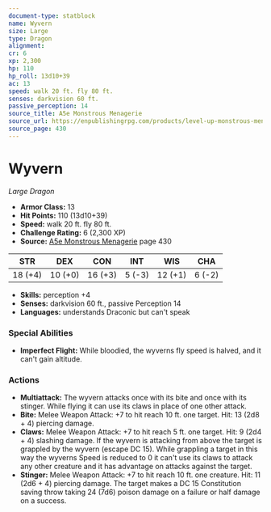 ```yaml
---
document-type: statblock
name: Wyvern
size: Large
type: Dragon
alignment: 
cr: 6
xp: 2,300
hp: 110
hp_roll: 13d10+39
ac: 13
speed: walk 20 ft. fly 80 ft.
senses: darkvision 60 ft. 
passive_perception: 14
source_title: A5e Monstrous Menagerie
source_url: https://enpublishingrpg.com/products/level-up-monstrous-menagerie-a5e
source_page: 430
---
```


# Wyvern

*Large* *Dragon*

- **Armor Class:** 13
- **Hit Points:** 110 (13d10+39)
- **Speed:** walk 20 ft. fly 80 ft.
- **Challenge Rating:** 6 (2,300 XP)
- **Source:** [A5e Monstrous Menagerie](https://enpublishingrpg.com/products/level-up-monstrous-menagerie-a5e) page 430

| STR | DEX | CON | INT | WIS | CHA |
| --- | --- | --- | --- | --- | --- |
| 18 (+4) | 10 (+0) | 16 (+3) | 5 (-3) | 12 (+1) | 6 (-2) |

- **Skills:** perception +4
- **Senses:** darkvision 60 ft., passive Perception 14
- **Languages:** understands Draconic but can't speak

### Special Abilities

- **Imperfect Flight:** While bloodied, the wyverns fly speed is halved, and it can't gain altitude.

### Actions

- **Multiattack:** The wyvern attacks once with its bite and once with its stinger. While flying  it can use its claws in place of one other attack.
- **Bite:** Melee Weapon Attack: +7 to hit  reach 10 ft.  one target. Hit: 13 (2d8 + 4) piercing damage.
- **Claws:** Melee Weapon Attack: +7 to hit  reach 5 ft.  one target. Hit: 9 (2d4 + 4) slashing damage. If the wyvern is attacking from above  the target is grappled by the wyvern (escape DC 15). While grappling a target in this way  the wyverns Speed is reduced to 0  it can't use its claws to attack any other creature  and it has advantage on attacks against the target.
- **Stinger:** Melee Weapon Attack: +7 to hit  reach 10 ft.  one creature. Hit: 11 (2d6 + 4) piercing damage. The target makes a DC 15 Constitution saving throw  taking 24 (7d6) poison damage on a failure or half damage on a success.
